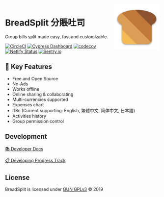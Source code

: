 <img src='./client/static/img/png/android-chrome-192x192.png' width='150' align='right'>

# BreadSplit 分賬吐司

Group bills split made easy, fast and customizable.

[![CircleCI](https://circleci.com/gh/antfu/breadsplit.svg?style=svg&circle-token=b26ce4526201e0c7fbeb42287d360930a69b3988)](https://circleci.com/gh/antfu/breadsplit)
[![Cypress Dashboard](https://img.shields.io/badge/cypress-dashboard-green.svg)](https://dashboard.cypress.io/#/projects/m9d7tr/runs)
[![codecov](https://codecov.io/gh/antfu/breadsplit/branch/master/graph/badge.svg?token=JRYbmADObn)](https://codecov.io/gh/antfu/breadsplit)
[![Netlify Status](https://api.netlify.com/api/v1/badges/7595b445-ccf4-4925-a7e8-ec6bd6033af3/deploy-status)](https://app.netlify.com/sites/breadsplit/deploys)
[![Sentry.io](https://img.shields.io/badge/sentry.io-reports-teal.svg)](https://sentry.io/organizations/breadsplit/issues/?project=1457153)

## 🌟 Key Features

- Free and Open Source
- No-Ads
- Works offline
- Online sharing & collaborating
- Multi-currencies supported
- Expenses chart
- i18n (Current supporting: English, 繁體中文, 简体中文, 日本語)
- Activities history
- Group permission control

## Development

[📚 Developer Docs](https://antfu.github.io/breadsplit/)

[📋 Developing Progress Track](https://github.com/antfu/breadsplit/projects/1)

## License

BreadSplit is licensed under [GUN GPLv3](./LICENSE) © 2019
